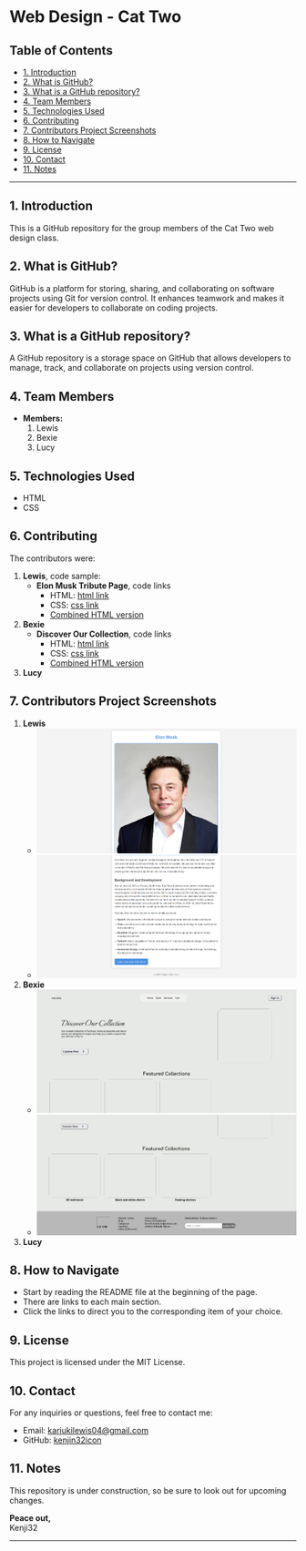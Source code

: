 # Web Design - Cat Two

## Table of Contents
- [1. Introduction](#1-introduction)
- [2. What is GitHub?](#2-what-is-github)
- [3. What is a GitHub repository?](#3-what-is-a-github-repository)
- [4. Team Members](#4-team-members)
- [5. Technologies Used](#5-technologies-used)
- [6. Contributing](#6-contributing)
- [7. Contributors Project Screenshots](#7-contributors-project-screenshots)
- [8. How to Navigate](#8-how-to-navigate)
- [9. License](#9-license)
- [10. Contact](#10-contact)
- [11. Notes](#11-notes)

---

## 1. Introduction
This is a GitHub repository for the group members of the Cat Two web design class.

## 2. What is GitHub?
GitHub is a platform for storing, sharing, and collaborating on software projects using Git for version control. It enhances teamwork and makes it easier for developers to collaborate on coding projects.

## 3. What is a GitHub repository?
A GitHub repository is a storage space on GitHub that allows developers to manage, track, and collaborate on projects using version control.

## 4. Team Members
- **Members:**
   1. Lewis
   2. Bexie
   3. Lucy

## 5. Technologies Used
- HTML
- CSS

## 6. Contributing
The contributors were:
1. **Lewis**, code sample:
   - **Elon Musk Tribute Page**, code links
      - HTML: [html link](https://github.com/kenjin32icon/Web-Design-cat-two/blob/f4e5cd1f32037f09eb7c4524f06d9af01ce179c5/WEB%20DESIGN%20CAT%202%20/Lewis%20/First%20draft%20/Elon%20musk%20tribute%20page/index.html)
      - CSS: [css link](https://github.com/kenjin32icon/Web-Design-cat-two/blob/f4e5cd1f32037f09eb7c4524f06d9af01ce179c5/WEB%20DESIGN%20CAT%202%20/Lewis%20/First%20draft%20/Elon%20musk%20tribute%20page/styles.css)
      - [Combined HTML version](https://github.com/kenjin32icon/Web-Design-cat-two/blob/f4e5cd1f32037f09eb7c4524f06d9af01ce179c5/WEB%20DESIGN%20CAT%202%20/Lewis%20/First%20draft%20/Elon%20musk%20tribute%20page%20combined%20code/index.html)
2. **Bexie**
   - **Discover Our Collection**, code links
      - HTML: [html link](https://github.com/kenjin32icon/Web-Design-cat-two/blob/cb85cde02a46bdf9ef40dd0991aab219b38bd08c/Bexie/First%20Draft/index.html)
      - CSS: [css link](https://github.com/kenjin32icon/Web-Design-cat-two/blob/cb85cde02a46bdf9ef40dd0991aab219b38bd08c/Bexie/First%20Draft/styles.css)
      - [Combined HTML version](https://github.com/kenjin32icon/Web-Design-cat-two/blob/7c0924b3cca6c4714f42ce01c909a594b6423867/Bexie/First%20Draft/combined%20draft%20version/Bexie%20combined.html)
4. **Lucy**

## 7. Contributors Project Screenshots
1. **Lewis**
   - ![Top side Screenshot of the website](https://github.com/kenjin32icon/Web-Design-cat-two/blob/499142fa2bb006db525248b72074cc418700369a/Screenshot%20at%202025-01-23%2020-57-25.png)
   - ![Middle section with the bottom part Screenshot](https://github.com/kenjin32icon/Web-Design-cat-two/blob/f4e5cd1f32037f09eb7c4524f06d9af01ce179c5/WEB%20DESIGN%20CAT%202%20/Lewis%20/First%20draft%20/Tribute%20page%20images/Screenshot%20at%202025-01-23%2020-58-32.png)
2. **Bexie**
   - ![Top side Screenshot of the website](https://github.com/kenjin32icon/Web-Design-cat-two/blob/cb85cde02a46bdf9ef40dd0991aab219b38bd08c/Bexie/First%20Draft/First%20draft%20images/Screenshot%20at%202025-01-23%2022-19-31.png)
   - ![Middle section with the bottom part Screenshot](https://github.com/kenjin32icon/Web-Design-cat-two/blob/cb85cde02a46bdf9ef40dd0991aab219b38bd08c/Bexie/First%20Draft/First%20draft%20images/Screenshot%20at%202025-01-23%2022-20-47.png)
4. **Lucy**

## 8. How to Navigate
- Start by reading the README file at the beginning of the page.
- There are links to each main section.
- Click the links to direct you to the corresponding item of your choice.

## 9. License
This project is licensed under the MIT License.

## 10. Contact
For any inquiries or questions, feel free to contact me:
- Email: kariukilewis04@gmail.com
- GitHub: [kenjin32icon](https://github.com/kenjin32icon)

## 11. Notes
This repository is under construction, so be sure to look out for upcoming changes. 

**Peace out,**  
Kenji32

---
